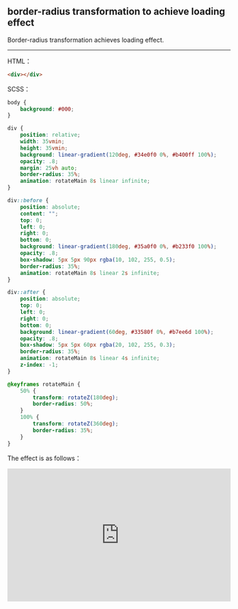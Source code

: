 ## border-radius transformation to achieve loading effect

Border-radius transformation achieves loading effect.

------ 

HTML：

```html
<div></div>
```

SCSS：
```scss
body {
    background: #000;
}

div {
    position: relative;
    width: 35vmin;
    height: 35vmin;
    background: linear-gradient(120deg, #34e0f0 0%, #b400ff 100%);
    opacity: .8;
    margin: 25vh auto;
    border-radius: 35%;
    animation: rotateMain 8s linear infinite;
}

div::before {
    position: absolute;
    content: "";
    top: 0;
    left: 0;
    right: 0;
    bottom: 0;
    background: linear-gradient(180deg, #35a0f0 0%, #b233f0 100%);
    opacity: .8;
    box-shadow: 5px 5px 90px rgba(10, 102, 255, 0.5);
    border-radius: 35%;
    animation: rotateMain 8s linear 2s infinite;
}

div::after {
    position: absolute;
    top: 0;
    left: 0;
    right: 0;
    bottom: 0;
    background: linear-gradient(60deg, #33580f 0%, #b7ee6d 100%);
    opacity: .8;
    box-shadow: 5px 5px 60px rgba(20, 102, 255, 0.3);
    border-radius: 35%;
    animation: rotateMain 8s linear 4s infinite;
    z-index: -1;
}

@keyframes rotateMain {
    50% {
        transform: rotateZ(180deg);
        border-radius: 50%;
    }
    100% {
        transform: rotateZ(360deg);
        border-radius: 35%;
    }
}
```

The effect is as follows：

<iframe height="300" style="width: 100%;" scrolling="no" title="border-loading" src="https://codepen.io/dvha/embed/dywjKKB?default-tab=html%2Cresult" frameborder="no" loading="lazy" allowtransparency="true" allowfullscreen="true">
  See the Pen <a href="https://codepen.io/dvha/pen/dywjKKB">
  border-loading</a> by HaDV (<a href="https://codepen.io/dvha">@dvha</a>)
  on <a href="https://codepen.io">CodePen</a>.
</iframe>